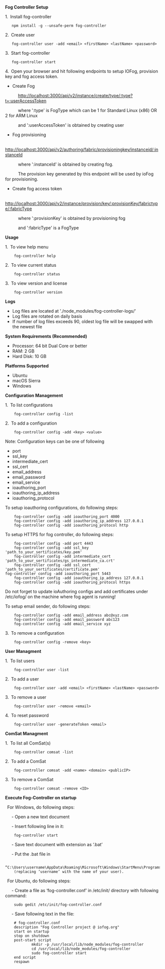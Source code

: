 **Fog Controller Setup**

1.&ensp;Install fog-controller

	   npm install -g --unsafe-perm fog-controller

2.&ensp;Create user

	   fog-controller user -add <email> <firstName> <lastName> <password>

3.&ensp;Start fog-controller

	   fog-controller start

4.&ensp;Open your browser and hit following endpoints to setup IOFog, provision key and fog access token.

-  Create Fog

&emsp;&emsp;&emsp;[http://localhost:3000/api/v2/instance/create/type/:type?t=:userAccessToken](http://localhost:3000/api/v2/instance/create/type/:type?t=:userAccessToken)

&emsp;&emsp;&emsp;where &#39;:type&#39; is FogType which can be 1 for Standard Linux (x86) OR 2 for ARM Linux 

&emsp;&emsp;&emsp;and &#39;:userAccessToken&#39; is obtained by creating user

- Fog provisioning

&emsp;&emsp;&emsp;[http://localhost:3000/api/v2/authoring/fabric/provisioningkey/instanceid/:instanceId](http://localhost:3000/api/v2/authoring/fabric/provisionkey/instanceid/:instanceId)

&emsp;&emsp;&emsp;where  &#39;:instanceId&#39; is obtained by creating fog.

&emsp;&emsp;&emsp;The provision key generated by this endpoint will be used by ioFog for provisioning.


- Create fog access token

&emsp;&emsp;&emsp;[http://localhost:3000/api/v2/instance/provision/key/:provisionKey/fabrictype/:fabricType](http://localhost:3000/api/v2/instance/provision/key/:provisionKey/fabrictype/:fabricType)

&emsp;&emsp;&emsp;where &#39;:provisionKey&#39; is obtained by provisioning fog                                                        

&emsp;&emsp;&emsp;and &#39;:fabricType&#39; is a FogType


**Usage**

1.&ensp;To view help menu

        fog-controller help

2.&ensp;To view current status

        fog-controller status   

3.&ensp;To view version and license

        fog-controller version
 
**Logs**
- Log files are located at './node_modules/fog-controller-logs/'
- Log files are rotated on daily basis
- If number of log files exceeds 90, oldest log file will be swapped with the newest file

**System Requirements (Recommended)**
- Processor: 64 bit Dual Core or better
- RAM: 2 GB
- Hard Disk: 10 GB

**Platforms Supported**
- Ubuntu
- macOS Sierra
- Windows

**Configuration Management**

1.&ensp;To list configurations

        fog-controller config -list

2.&ensp;To add a configuration

        fog-controller config -add <key> <value>

Note: Configuration keys can be one of following
- port
- ssl\_key
- intermediate\_cert
- ssl\_cert
- email\_address
- email\_password
- email\_service
- ioauthoring\_port
- ioauthoring\_ip\_address
- ioauthoring\_protocol

To setup ioauthoring configurations, do following steps:

        fog-controller config -add ioauthoring_port 4000
        fog-controller config -add ioauthoring_ip_address 127.0.0.1
        fog-controller config -add ioauthoring_protocol http 

To setup HTTPS for fog controller, do following steps:

        fog-controller config -add port 4443
        fog-controller config -add ssl_key 'path_to_your_sertificates/key.pem'
        fog-controller config -add intermediate_cert 'path_to_your_sertificates/gs_intermediate_ca.crt'
        fog-controller config -add ssl_cert 'path_to_your_sertificates/certificate.pem'
	fog-controller config -add ioauthoring_port 5443
        fog-controller config -add ioauthoring_ip_address 127.0.0.1
        fog-controller config -add ioauthoring_protocol https

Do not forget to update ioAuthoring configs and add certificates under /etc/iofog/ on the machine where fog agent is running! 

To setup email sender, do following steps:

        fog-controller config -add email_address abc@xyz.com
        fog-controller config -add email_password abc123
        fog-controller config -add email_service xyz

3.&ensp;To remove a configuration

        fog-controller config -remove <key>


**User Managment**

1.&ensp;To list users

        fog-controller user -list

2.&ensp;To add a user

        fog-controller user -add <email> <firstName> <lastName> <password>

3.&ensp;To remove a user

        fog-controller user -remove <email>

4.&ensp;To reset password

        fog-controller user -generateToken <email>


**ComSat Managment**

1.&ensp;To list all ComSat(s)

        fog-controller comsat -list

2.&ensp;To add a ComSat

        fog-controller comsat -add <name> <domain> <publicIP>

3.&ensp;To remove a ComSat

        fog-controller comsat -remove <ID>

**Execute Fog-Controller on startup**

&ensp;For Windows, do following steps:

&ensp;&ensp;&ensp;- Open a new text document

&ensp;&ensp;&ensp;- Insert following line in it: 

        fog-controller start

&ensp;&ensp;&ensp;- Save text document with extension as ‘.bat’

&ensp;&ensp;&ensp;- Put the .bat file in 

        “C:\Users\username\AppData\Roaming\Microsoft\Windows\StartMenu\Programs\Startup\” 
        (replacing ‘username’ with the name of your user).

&ensp;For Ubuntu, do following steps:

&ensp;&ensp;&ensp;- Create a file as ‘fog-controller.conf’ in /etc/init/ directory with following command:

        sudo gedit /etc/init/fog-controller.conf

&ensp;&ensp;&ensp;- Save following text in the file:

        # fog-controller.conf
        description "Fog Controller project @ iofog.org"
        start on startup
        stop on shutdown
        post-start script
                mkdir -p /usr/local/lib/node_modules/fog-controller
                cd /usr/local/lib/node_modules/fog-controller
                sudo fog-controller start
        end script
        respawn
